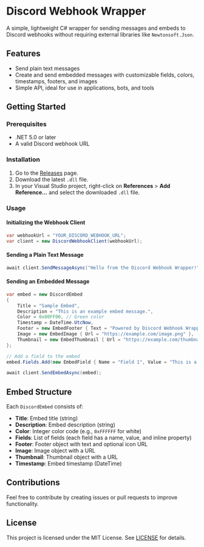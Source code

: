# Discord Webhook Wrapper

A simple, lightweight C# wrapper for sending messages and embeds to Discord webhooks without requiring external libraries like `Newtonsoft.Json`.

## Features

- Send plain text messages
- Create and send embedded messages with customizable fields, colors, timestamps, footers, and images
- Simple API, ideal for use in applications, bots, and tools

## Getting Started

### Prerequisites

- .NET 5.0 or later
- A valid Discord webhook URL

### Installation

1. Go to the [Releases](https://github.com/xXExilXx/DiscordWebhookWrapper/releases) page.
2. Download the latest `.dll` file.
3. In your Visual Studio project, right-click on **References** > **Add Reference...** and select the downloaded `.dll` file.

### Usage

#### Initializing the Webhook Client

```csharp
var webhookUrl = "YOUR_DISCORD_WEBHOOK_URL";
var client = new DiscordWebhookClient(webhookUrl);
```

#### Sending a Plain Text Message

```csharp
await client.SendMessageAsync("Hello from the Discord Webhook Wrapper!");
```

#### Sending an Embedded Message

```csharp
var embed = new DiscordEmbed
{
    Title = "Sample Embed",
    Description = "This is an example embed message.",
    Color = 0x00FF00, // Green color
    Timestamp = DateTime.UtcNow,
    Footer = new EmbedFooter { Text = "Powered by Discord Webhook Wrapper" },
    Image = new EmbedImage { Url = "https://example.com/image.png" },
    Thumbnail = new EmbedThumbnail { Url = "https://example.com/thumbnail.png" }
};

// Add a field to the embed
embed.Fields.Add(new EmbedField { Name = "Field 1", Value = "This is a field.", Inline = true });

await client.SendEmbedAsync(embed);
```

## Embed Structure

Each `DiscordEmbed` consists of:

- **Title**: Embed title (string)
- **Description**: Embed description (string)
- **Color**: Integer color code (e.g., `0xFFFFFF` for white)
- **Fields**: List of fields (each field has a name, value, and inline property)
- **Footer**: Footer object with text and optional icon URL
- **Image**: Image object with a URL
- **Thumbnail**: Thumbnail object with a URL
- **Timestamp**: Embed timestamp (DateTime)

## Contributions

Feel free to contribute by creating issues or pull requests to improve functionality.

## License

This project is licensed under the MIT License. See [LICENSE](LICENSE) for details.
